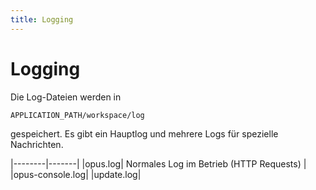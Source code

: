 ```yaml
---
title: Logging
---
```


# Logging

Die Log-Dateien werden in 

    APPLICATION_PATH/workspace/log
    
gespeichert. Es gibt ein Hauptlog und mehrere Logs für spezielle Nachrichten.

|--------|-------|
|opus.log| Normales Log im Betrieb (HTTP Requests) |
|opus-console.log|
|update.log|
